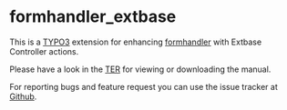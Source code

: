 
# formhandler_extbase

This is a [TYPO3](http://typo3.org) extension for enhancing
[formhandler](http://www.typo3-formhandler.com/formhandler/) with Extbase Controller actions.

Please have a look in the [TER](http://typo3.org/extensions/repository/view/formhandler_extbase)
for viewing or downloading the manual.

For reporting bugs and feature request you can use the issue tracker at
[Github](https://github.com/astehlik/typo3-extension-formhandler_extbase/issues).
